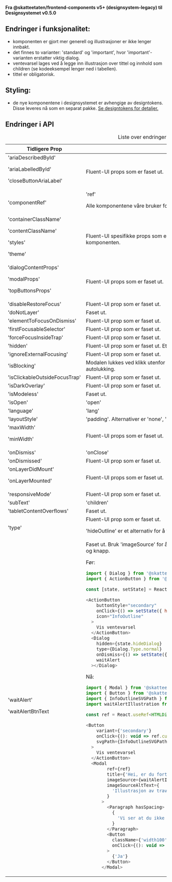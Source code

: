 **Fra @skatteetaten/frontend-components v5+ (designsystem-legacy) til Designsystemet v0.5.0**

## Endringer i funksjonalitet:

- komponenten er gjort mer generell og illustrasjoner er ikke lenger innbakt.
- det finnes to varianter: 'standard' og 'important', hvor 'important'-varianten erstatter viktig dialog.
- ventevarsel lages ved å legge inn illustrasjon over tittel og innhold som children (se kodeeksempel lenger ned i tabellen).
- tittel er obligatorisk.

## Styling:

- de nye komponentene i designsystemet er avhengige av designtokens. Disse leveres nå som en separat pakke. <a class="brodtekst-link" href="#section-designtokens-deprecated">Se designtokens for detaljer.</a>

## Endringer i API

<!-- For full API-dokumentasjon, vennligst se på <a class="brodtekst-link" href="https://www.skatteetaten.no/stilogtone/designsystemet/komponenter/modal/">Modal komponent</a> på dokumentasjonssiden til designsystemet. -->

<div class="migration-tabell">
<table>
<caption>Liste over endringer i komponent-api'et</caption>
<thead><tr><th>Tidligere Prop</th><th>Alternativ</th></tr></thead>
<tbody>
<tr>
<td>
'ariaDescribedById'

'ariaLabelledById'

'closeButtonAriaLabel'

</td>
<td>
Fluent-UI props som er faset ut.
</td>
</tr>
<tr>
<td>'componentRef'</td>
<td>
'ref'

Alle komponentene våre bruker forwardRef. For komponent sendes 'ref' til &lt;dialog&gt;-elementet.

</td>
</tr>
<tr>
<td>
'containerClassName'

'contentClassName'

'styles'

'theme'

</td>
<td>
Fluent-UI spesifikke props som er faset ut. Bruk 'className' eller 'classNames' for å style komponenten.
</td>
</tr>
<tr>
<td>
'dialogContentProps'

'modalProps'

'topButtonsProps'

</td>
<td>
Fluent-UI props som er faset ut.
</td>
</tr>
<tr>
<td>'disableRestoreFocus'</td>
<td>
Fluent-UI prop som er faset ut.
</td>
</tr>
<tr>
<td>'doNotLayer'</td>
<td>
Faset ut.
</td>
</tr>
<tr>
<td>'elementToFocusOnDismiss'</td>
<td>
Fluent-UI prop som er faset ut.
</td>
</tr>
<tr>
<td>'firstFocusableSelector'</td>
<td>
Fluent-UI prop som er faset ut.
</td>
</tr>
<tr>
<td>'forceFocusInsideTrap'</td>
<td>
Fluent-UI prop som er faset ut.
</td>
</tr>
<tr>
<td>'hidden'</td>
<td>
Fluent-UI prop som er faset ut. Et alternativ er å sette 'open' til false for å skjule Modal.
</td>
</tr>
<tr>
<td>'ignoreExternalFocusing'</td>
<td>
Fluent-UI prop som er faset ut.
</td>
</tr>
<tr>
<td>'isBlocking'</td>
<td>
Modalen lukkes ved klikk utenfor modalen by default. Bruk 'hideAutoClose' for å skru av autolukking.
</td>
</tr>
<tr>
<td>'isClickableOutsideFocusTrap'</td>
<td>
Fluent-UI prop som er faset ut.
</td>
</tr>
<tr>
<td>'isDarkOverlay'</td>
<td>
Fluent-UI prop som er faset ut.
</td>
</tr>
<tr>
<td>'isModeless'</td>
<td>
Faset ut.
</td>
</tr>
<tr>
<td>'isOpen'</td>
<td>
'open'
</td>
</tr>
<tr>
<td>'language'</td>
<td>
'lang'
</td>
</tr>
<tr>
<td>'layoutStyle'</td>
<td>
'padding'. Alternativer er 'none', 's', 'm', 'l', 'mega'. 'l' er default.
</td>
</tr>
<tr>
<td>
'maxWidth'

'minWidth'

</td>
<td>
Fluent-UI props som er faset ut.
</td>
</tr>
<tr>
<td>'onDismiss'</td>
<td>
'onClose'
</td>
</tr>
<tr>
<td>'onDismissed'</td>
<td>
Fluent-UI prop som er faset ut.
</td>
</tr>
<tr>
<td>
'onLayerDidMount'

'onLayerMounted'

</td>
<td>
Fluent-UI props som er faset ut.
</td>
</tr>
<tr>
<td>'responsiveMode'</td>
<td>
Fluent-UI prop som er faset ut.
</td>
</tr>
<tr>
<td>'subText'</td>
<td>
'children'
</td>
</tr>
<tr>
<td>'tabletContentOverflows'</td>
<td>
Faset ut.
</td>
</tr>
<tr>
<td>'type'</td>
<td>
Fluent-UI prop som er faset ut.

'hideOutline' er et alternativ for å vise modalen uten ramme.

</td>
</tr>
<tr>
<td>
'waitAlert'

'waitAlertBtnText

</td>
<td>
Faset ut. Bruk 'imageSource' for å legge inn bilde øverst i Modal og 'children' for å legge inn tekst og knapp.

Før:

```javascript static
import { Dialog } from '@skatteetaten/frontend-components/Dialog';
import { ActionButton } from '@skatteetaten/frontend-components/ActionButton';

const [state, setState] = React.useState({ hideDialog: true });

<ActionButton
    buttonStyle="secondary"
    onClick={() => setState({ hideDialog: false })}
    icon="InfoOutline"
  >
    Vis ventevarsel
  </ActionButton>
  <Dialog
    hidden={state.hideDialog}
    type={Dialog.Type.normal}
    onDismiss={() => setState({ hideDialog: true });}
    waitAlert
  ></Dialog>
```

Nå:

```js static
import { Modal } from '@skatteetaten/ds-overlays';
import { Button } from '@skatteetaten/ds-buttons';
import { InfoOutlineSVGPath } from '@skatteetaten/ds-buttons';
import waitAlertIllustration from 'assets/wait-alert-illustration.png';

const ref = React.useRef<HTMLDialogElement>(null);

<Button
    variant={'secondary'}
    onClick={(): void => ref.current?.showModal()}
    svgPath={InfoOutlineSVGPath}
  >
    Vis ventevarsel
  </ActionButton>
  <Modal
        ref={ref}
        title={'Hei, er du fortsatt her?'}
        imageSource={waitAlertIllustration}
        imageSourceAltText={
          'Illustrasjon av travel person med seks armer, opptatt med kontorarbeid.'
        }
      >
        <Paragraph hasSpacing>
          {
            'Vi ser at du ikke har gjort noe på nettsiden på ei stund. Er du fortsatt her?'
          }
        </Paragraph>
        <Button
          className={'width100'}
          onClick={(): void => ref.current?.close()}
        >
          {'Ja'}
        </Button>
      </Modal>
```

</td>
</tr>
</tbody>
</table>
</div>
